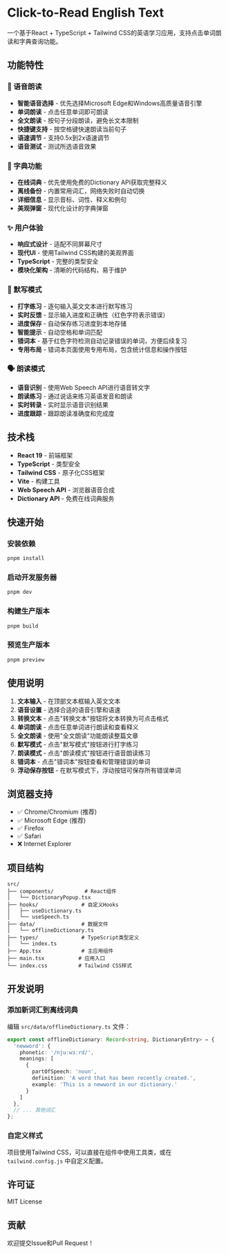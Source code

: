 # Click-to-Read English Text

一个基于React + TypeScript + Tailwind CSS的英语学习应用，支持点击单词朗读和字典查询功能。

## 功能特性

### 🎵 语音朗读
- **智能语音选择** - 优先选择Microsoft Edge和Windows高质量语音引擎
- **单词朗读** - 点击任意单词即可朗读
- **全文朗读** - 按句子分段朗读，避免长文本限制
- **快捷键支持** - 按空格键快速朗读当前句子
- **语速调节** - 支持0.5x到2x语速调节
- **语音测试** - 测试所选语音效果

### 📖 字典功能
- **在线词典** - 优先使用免费的Dictionary API获取完整释义
- **离线备份** - 内置常用词汇，网络失败时自动切换
- **详细信息** - 显示音标、词性、释义和例句
- **美观弹窗** - 现代化设计的字典弹窗

### ✨ 用户体验
- **响应式设计** - 适配不同屏幕尺寸
- **现代UI** - 使用Tailwind CSS构建的美观界面
- **TypeScript** - 完整的类型安全
- **模块化架构** - 清晰的代码结构，易于维护

### 🎤 默写模式
- **打字练习** - 逐句输入英文文本进行默写练习
- **实时反馈** - 显示输入进度和正确性（红色字符表示错误）
- **进度保存** - 自动保存练习进度到本地存储
- **智能提示** - 自动空格和单词匹配
- **错词本** - 基于红色字符检测自动记录错误的单词，方便后续复习
- **专用布局** - 错词本页面使用专用布局，包含统计信息和操作按钮

### 🗣️ 朗读模式
- **语音识别** - 使用Web Speech API进行语音转文字
- **朗读练习** - 通过说话来练习英语发音和朗读
- **实时转录** - 实时显示语音识别结果
- **进度跟踪** - 跟踪朗读准确度和完成度

## 技术栈

- **React 19** - 前端框架
- **TypeScript** - 类型安全
- **Tailwind CSS** - 原子化CSS框架
- **Vite** - 构建工具
- **Web Speech API** - 浏览器语音合成
- **Dictionary API** - 免费在线词典服务

## 快速开始

### 安装依赖
```bash
pnpm install
```

### 启动开发服务器
```bash
pnpm dev
```

### 构建生产版本
```bash
pnpm build
```

### 预览生产版本
```bash
pnpm preview
```

## 使用说明

1. **文本输入** - 在顶部文本框输入英文文本
2. **语音设置** - 选择合适的语音引擎和语速
3. **转换文本** - 点击"转换文本"按钮将文本转换为可点击格式
4. **单词朗读** - 点击任意单词进行朗读和查看释义
5. **全文朗读** - 使用"全文朗读"功能朗读整篇文章
6. **默写模式** - 点击"默写模式"按钮进行打字练习
7. **朗读模式** - 点击"朗读模式"按钮进行语音朗读练习
8. **错词本** - 点击"错词本"按钮查看和管理错误的单词
9. **浮动保存按钮** - 在默写模式下，浮动按钮可保存所有错误单词

## 浏览器支持

- ✅ Chrome/Chromium (推荐)
- ✅ Microsoft Edge (推荐)
- ✅ Firefox
- ✅ Safari
- ❌ Internet Explorer

## 项目结构

```
src/
├── components/          # React组件
│   └── DictionaryPopup.tsx
├── hooks/              # 自定义Hooks
│   ├── useDictionary.ts
│   └── useSpeech.ts
├── data/               # 数据文件
│   └── offlineDictionary.ts
├── types/              # TypeScript类型定义
│   └── index.ts
├── App.tsx             # 主应用组件
├── main.tsx           # 应用入口
└── index.css          # Tailwind CSS样式
```

## 开发说明

### 添加新词汇到离线词典

编辑 `src/data/offlineDictionary.ts` 文件：

```typescript
export const offlineDictionary: Record<string, DictionaryEntry> = {
  'newword': {
    phonetic: '/njuːwɜːrd/',
    meanings: [
      { 
        partOfSpeech: 'noun', 
        definition: 'A word that has been recently created.',
        example: 'This is a newword in our dictionary.'
      }
    ]
  },
  // ... 其他词汇
};
```

### 自定义样式

项目使用Tailwind CSS，可以直接在组件中使用工具类，或在 `tailwind.config.js` 中自定义配置。

## 许可证

MIT License

## 贡献

欢迎提交Issue和Pull Request！

